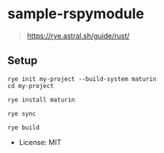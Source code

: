 # sample-rspymodule

> <https://rye.astral.sh/guide/rust/>

## Setup

```shell
rye init my-project --build-system maturin
cd my-project

rye install maturin

rye sync

rye build
```

* License: MIT
